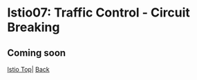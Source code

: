 # Istio07: Traffic Control - Circuit Breaking
Coming soon
---
[Istio Top](aks-202-istio-top.md)| [Back](istio-06-routing-canary-testing.md) 
